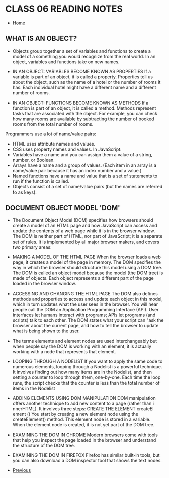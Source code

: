 # CLASS 06 READING NOTES

- [Home](https://seidomo.github.io/201-reading-notes/home) 


## WHAT IS AN OBJECT? 

- Objects group together a set of variables and functions to create a model of a     something you would recognize from the real world. In an object, variables and  functions take on new names. 

* IN AN OBJECT: VARIABLES BECOME KNOWN AS PROPERTIES 
If a variable is part of an object, it is called a property. Properties tell us about the object, such as the name of a hotel or the number of rooms it has. Each individual hotel might have a different name and a different number of rooms. 

* IN AN OBJECT: FUNCTIONS BECOME KNOWN AS METHODS 
If a function is part of an object, it is called a method. Methods represent tasks that are associated with the object. For example, you can check how many rooms are available by subtracting the number of booked rooms from the total number of rooms. 

Programmers use a lot of name/value pairs: 
- HTML uses attribute names and values. 
- CSS uses property names and values. 
In JavaScript: 
- Variables have a name and you can assign them a value of a string, number, or Boolean. 
- Arrays have a name and a group of values. (Each item in an array is a name/value pair because it has an index number and a value.) 
- Named functions have a name and value that is a set of statements to run if the function is called. 
- Objects consist of a set of name/value pairs (but the names are referred to as keys). 


## DOCUMENT OBJECT MODEL 'DOM'

- The Document Object Model (DOM) specifies how browsers should create a model of an HTML page and how JavaScript can access and update the contents of a web page while it is in the browser window. 
The DOM is neither part of HTML, nor part of JavaScript; it is a separate set of rules. It is implemented by all major browser makers, and covers two primary areas:

- MAKING A MODEL OF THE HTML PAGE 
When the browser loads a web page, it creates a model of the page in memory. 
The DOM specifies the way in which the browser should structure this model using a DOM tree. 
The DOM is called an object model because the model (the DOM tree) is made of objects. 
Each object represents a different part of the page loaded in the browser window. 

- ACCESSING AND CHANGING THE HTML PAGE
The DOM also defines methods and properties to access and update each object in this model, which in turn updates what the user sees in the browser. 
You will hear people call the DOM an Application Programming Interface (API). User interfaces let humans interact with programs; APls let programs (and scripts) talk to each other. The DOM states what your script can "ask the browser about the current page, and how to tell the browser to update what is being shown to the user.

- The terms elements and element nodes are used interchangeably but when people say the DOM is working with an element, it is actually working with a node that represents that element.

- LOOPING THROUGH A NODELIST 
If you want to apply the same code to numerous elements, looping through a Nodelist is a powerful technique. 
It involves finding out how many items are in the Nodelist, and then setting a counter to loop through them, one-by-one. 
Each time the loop runs, the script checks that the counter is less than the total number of items in the Nodelist

- ADDING ELEMENTS USING DOM MANIPULATION 
DOM manipulation offers another technique to add new content to a page (rather than i nnerHTML). It involves three steps: 
CREATE THE ELEMENT  createEl ement () 
You start by creating a new element node using the createElement() method. This element node is stored in a variable. 
When the element node is created, it is not yet part of the DOM tree. 

- EXAMINING THE DOM IN CHROME 
Modern browsers come with tools that help you inspect the page loaded in the browser and understand the structure of the DOM tree. 

- EXAMINING THE DOM IN FIREFOX 
Firefox has similar built-in tools, but you can also download a DOM inspector tool that shows the text nodes. 


- [Previous](https://seidomo.github.io/201-reading-notes/class05) 